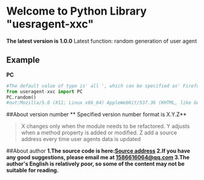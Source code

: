 # Welcome to Python Library "uesragent-xxc"
**The latest version is 1.0.0**
Latest function: random generation of user agent
## Example
**PC**
```python
#The default value of type is' all ', which can be specified as' Firefox', 'chrome' and 'Safari'
from useragent-xxc import PC
PC.random()
#out:Mozilla/5.0 (X11; Linux x86_64) AppleWebKit/537.36 (KHTML, like Gecko) Chrome/70.0.3538.77 Safari/537.36
```

##About version number
** Specified version number format is X.Y.Z**
>X changes only when the module needs to be refactored.
Y adjusts when a method property is added or modified.
Z add a source address every time user agents data is updated

##About author
**1.The source code is here:[Source address](https://github.com/clearDreamXXC/user-agent)
2.If you have any good suggestions, please email me at 1586616064@qq.com
3.The author's English is relatively poor, so some of the content may not be suitable for reading.**